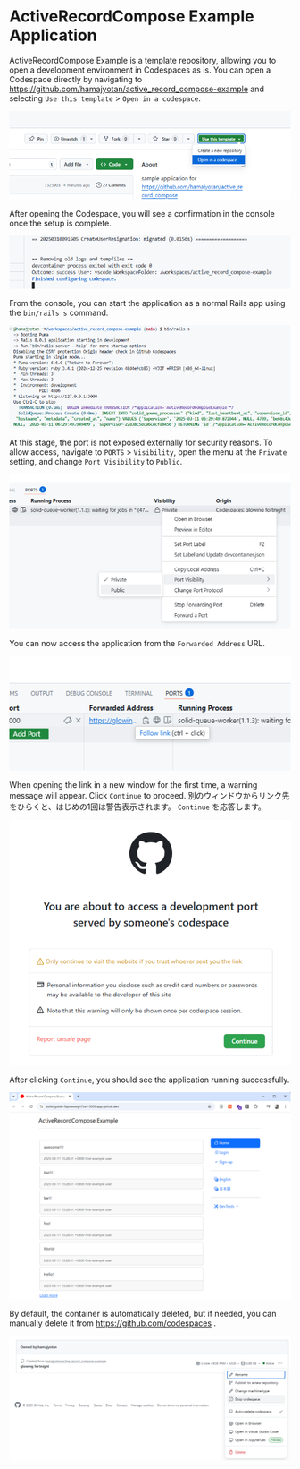 # ActiveRecordCompose Example Application

ActiveRecordCompose Example is a template repository, allowing you to open a development environment in Codespaces as is.
You can open a Codespace directly by navigating to https://github.com/hamajyotan/active_record_compose-example and selecting `Use this template` > `Open in a codespace`.

![](doc/open-in-a-codespace.png)

After opening the Codespace, you will see a confirmation in the console once the setup is complete.

![](doc/finished-configuring-codespace.png)

From the console, you can start the application as a normal Rails app using the `bin/rails s` command.

![](doc/bin-rails-server.png)

At this stage, the port is not exposed externally for security reasons.
To allow access, navigate to `PORTS` > `Visibility`, open the menu at the `Private` setting, and change `Port Visibility` to `Public`.

![](doc/change-port-visibility-to-public.png)

You can now access the application from the `Forwarded Address` URL.

![](doc/forwarded-address.png)

When opening the link in a new window for the first time, a warning message will appear. Click `Continue` to proceed.
別のウィンドウからリンク先をひらくと、はじめの1回は警告表示されます。 `Continue` を応答します。

![](doc/port-visibility-warn.png)

After clicking `Continue`, you should see the application running successfully.

![](doc/application-was-able-to-start.png)

By default, the container is automatically deleted, but if needed, you can manually delete it from https://github.com/codespaces .

![](doc/stop-codespaces.png)
